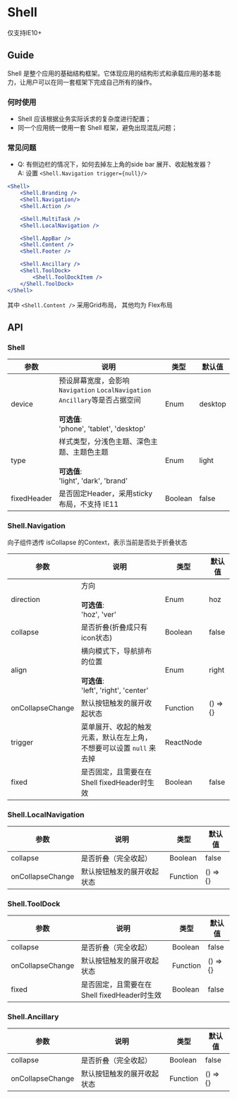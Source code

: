 # Shell

仅支持IE10+

## Guide

Shell 是整个应用的基础结构框架。它体现应用的结构形式和承载应用的基本能力，让用户可以在同一套框架下完成自己所有的操作。

### 何时使用

- Shell 应该根据业务实际诉求的复杂度进行配置；
- 同一个应用统一使用一套 Shell 框架，避免出现混乱问题；

### 常见问题

-   Q: 有侧边栏的情况下，如何去掉左上角的side bar 展开、收起触发器？<br/>
      A: 设置 `<Shell.Navigation trigger={null}/>`

````jsx
<Shell>
    <Shell.Branding />
    <Shell.Navigation/>
    <Shell.Action />

    <Shell.MultiTask />
    <Shell.LocalNavigation />

    <Shell.AppBar />
    <Shell.Content />
    <Shell.Footer />

    <Shell.Ancillary />
    <Shell.ToolDock>
        <Shell.ToolDockItem />
    </Shell.ToolDock>
</Shell>
````

其中 `<Shell.Content />` 采用Grid布局， 其他均为 Flex布局

## API

### Shell
| 参数                  | 说明          | 类型              | 默认值              |
| -------------------- | ------------ | ----------------- | ------------------ |
| device             | 预设屏幕宽度，会影响`Navigation` `LocalNavigation` `Ancillary`等是否占据空间<br/><br/>**可选值**:<br/>'phone', 'tablet', 'desktop'     | Enum         |  desktop    |
| type             | 样式类型，分浅色主题、深色主题、主题色主题<br/><br/>**可选值**:<br/>'light', 'dark', 'brand'     | Enum         |  light    |
| fixedHeader   | 是否固定Header，采用sticky布局，不支持 IE11    | Boolean         | false     |

### Shell.Navigation
向子组件透传 isCollapse 的Context，表示当前是否处于折叠状态

| 参数                  | 说明          | 类型              | 默认值              |
| -------------------- | ------------ | ----------------- | ------------------ |
| direction  | 方向<br/><br/>**可选值**:<br/>'hoz', 'ver'    | Enum         |  hoz    |
| collapse   | 是否折叠(折叠成只有icon状态)   | Boolean         | false     |
| align   | 横向模式下，导航排布的位置<br/><br/>**可选值**:<br/>'left', 'right', 'center'   | Enum        |  right  |
| onCollapseChange   | 默认按钮触发的展开收起状态   | Function        | () => {}   |
| trigger   | 菜单展开、收起的触发元素，默认在左上角，不想要可以设置 `null` 来去掉    | ReactNode         |      |
| fixed   | 是否固定，且需要在在 Shell fixedHeader时生效    | Boolean         | false     |


### Shell.LocalNavigation
| 参数                  | 说明          | 类型              | 默认值              |
| -------------------- | ------------ | ----------------- | ------------------ |
| collapse   | 是否折叠（完全收起）    | Boolean         | false     |
| onCollapseChange   | 默认按钮触发的展开收起状态   | Function        | () => {}   |

### Shell.ToolDock
| 参数                  | 说明          | 类型              | 默认值              |
| -------------------- | ------------ | ----------------- | ------------------ |
| collapse   | 是否折叠（完全收起）   | Boolean         | false     |
| onCollapseChange   | 默认按钮触发的展开收起状态   | Function        | () => {}   |
| fixed   | 是否固定，且需要在在 Shell fixedHeader时生效    | Boolean         | false     |

### Shell.Ancillary
| 参数                  | 说明          | 类型              | 默认值              |
| -------------------- | ------------ | ----------------- | ------------------ |
| collapse   | 是否折叠（完全收起）   | Boolean         | false     |
| onCollapseChange   | 默认按钮触发的展开收起状态   | Function        | () => {}   |


